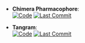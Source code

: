 



- **Chimera Pharmacophore**:   
    [![Code](https://img.shields.io/github/stars/josan82/chimera_p4?style=for-the-badge&logo=github)](https://github.com/josan82/chimera_p4) 
    [![Last Commit](https://img.shields.io/github/last-commit/josan82/chimera_p4?style=for-the-badge&logo=github)](https://github.com/josan82/chimera_p4) 




- **Tangram**:   
    [![Code](https://img.shields.io/github/stars/insilichem/tangram?style=for-the-badge&logo=github)](https://github.com/insilichem/tangram) 
    [![Last Commit](https://img.shields.io/github/last-commit/insilichem/tangram?style=for-the-badge&logo=github)](https://github.com/insilichem/tangram) 



